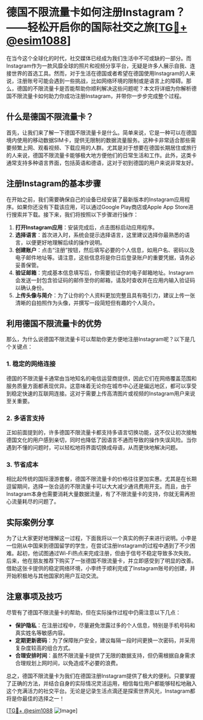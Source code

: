 # 德国不限流量卡如何注册Instagram？——轻松开启你的国际社交之旅[[TG💪+ @esim1088](https://t.me/s/esim1088)]

在当今这个全球化的时代，社交媒体已经成为我们生活中不可或缺的一部分。而Instagram作为一款风靡全球的照片和视频分享平台，无疑是许多人展示自我、连接世界的首选工具。然而，对于生活在德国或者希望在德国使用Instagram的人来说，注册账号可能会遇到一些挑战，比如网络环境的限制或是语言上的障碍。那么，德国的不限流量卡是否能帮助你顺利解决这些问题呢？本文将详细为你解析德国不限流量卡如何助力你成功注册Instagram，并带你一步步完成整个过程。

## 什么是德国不限流量卡？

首先，让我们来了解一下德国不限流量卡是什么。简单来说，它是一种可以在德国境内使用的移动数据SIM卡，提供无限制的数据流量服务。这种卡非常适合那些需要频繁上网、观看视频、下载应用的人群。尤其是对于想要在德国长期居住或旅行的人来说，德国不限流量卡能够极大地方便他们的日常生活和工作。此外，这类卡通常支持多种语言界面，包括英语和德语，这对于初到德国的用户来说非常友好。

## 注册Instagram的基本步骤

在开始之前，我们需要确保自己的设备已经安装了最新版本的Instagram应用程序。如果你还没有下载该应用，可以通过Google Play商店或Apple App Store进行搜索并下载。接下来，我们将按照以下步骤进行操作：

1. **打开Instagram应用**：安装完成后，点击图标启动应用程序。
2. **选择语言**：首次进入时，系统会提示选择语言，这里建议选择你最熟悉的语言，以便更好地理解后续的操作说明。
3. **创建账户**：点击“注册”按钮，然后填写必要的个人信息，如用户名、密码以及电子邮件地址等。请注意，这些信息将是你日后登录账户的重要凭据，请务必妥善保管。
4. **验证邮箱**：完成基本信息填写后，你需要验证你的电子邮箱地址。Instagram会发送一封包含验证码的邮件至你的邮箱，请及时查收并在应用内输入验证码以确认身份。
5. **上传头像与简介**：为了让你的个人资料更加完整且具有吸引力，建议上传一张清晰的自拍照作为头像，并撰写一段简短但有趣的个人简介。

## 利用德国不限流量卡的优势

那么，为什么说德国不限流量卡可以帮助你更方便地注册Instagram呢？以下是几个关键点：

### 1. 稳定的网络连接

德国的不限流量卡通常由当地知名的电信运营商提供，因此它们在网络覆盖范围和服务质量方面都表现优异。这意味着无论你在城市中心还是偏远地区，都可以享受到稳定快速的互联网连接。这对于需要上传高清图片或视频的Instagram用户来说至关重要。

### 2. 多语言支持

正如前面提到的，许多德国不限流量卡都支持多语言切换功能，这不仅让初次接触德国文化的用户感到亲切，同时也降低了因语言不通而导致的操作失误风险。当你遇到不懂的问题时，可以轻松地将界面切换成母语，从而更快地解决问题。

### 3. 节省成本

相比起传统的国际漫游套餐，德国不限流量卡的价格往往更加实惠。尤其是在长期逗留期间，选择一张合适的不限流量卡可以大大减少通讯费用开支。而且，由于Instagram本身也需要消耗大量数据流量，有了不限流量卡的支持，你就无需再担心流量耗尽的问题了。

## 实际案例分享

为了让大家更好地理解这一过程，下面我将以一个真实的例子来进行说明。小李是一位刚从中国来到德国留学的学生，在尝试注册Instagram的过程中遇到了不少困难。起初，他试图通过Wi-Fi热点来完成注册，但由于信号不稳定导致多次失败。后来，他在朋友推荐下购买了一张德国不限流量卡，并立即感受到了明显的改善。借助这张卡提供的稳定网络环境，小李终于顺利完成了Instagram账号的创建，并开始积极地与其他国家的用户互动交流。

## 注意事项及技巧

尽管有了德国不限流量卡的帮助，但在实际操作过程中仍需注意以下几点：

- **保护隐私**：在注册过程中，尽量避免泄露过多的个人信息，特别是手机号码和真实姓名等敏感内容。
- **定期更新密码**：为了保障账户安全，建议每隔一段时间更换一次密码，并采用复杂度较高的组合方式。
- **合理安排时间**：虽然不限流量卡提供了无限的数据支持，但仍需根据自身需求合理规划上网时间，以免造成不必要的浪费。

总之，德国不限流量卡为我们在德国注册Instagram提供了极大的便利。只要掌握了正确的方法，并结合自身的实际情况灵活运用，相信每位用户都能够轻松地融入这个充满活力的社交平台。无论是记录生活点滴还是探索世界风光，Instagram都将是你最佳的选择之一！

[[TG💪+ @esim1088](https://t.me/s/esim1088) ![Image](https://i.postimg.cc/4NQfJmqS/Snipaste-2025-05-13-00-14-12.png)]